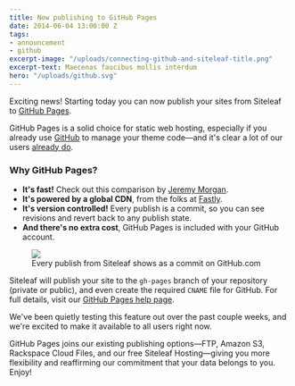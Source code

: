 ```yaml
---
title: Now publishing to GitHub Pages
date: 2014-06-04 13:00:00 Z
tags:
- announcement
- github
excerpt-image: "/uploads/connecting-github-and-siteleaf-title.png"
excerpt-text: Maecenas faucibus mollis interdum
hero: "/uploads/github.svg"
---
```


Exciting news! Starting today you can now publish your sites from Siteleaf to [GitHub&nbsp;Pages](https://pages.github.com).

GitHub Pages is a solid choice for static web hosting, especially if you already use [GitHub](http://github.com) to manage your theme code—and it's clear a lot of our users [already do](https://github.com/siteleaf/siteleaf-themes/wiki/Siteleaf-themes-on-Github).

### Why GitHub Pages?
- **It's fast!** Check out this comparison by [Jeremy Morgan](http://www.jeremymorgan.com/blog/programming/how-fast-are-github-pages/).
- **It's powered by a global CDN**, from the folks at [Fastly](http://www.fastly.com/customers/github/).
- **It's version controlled!** Every publish is a commit, so you can see revisions and revert back to any publish state.
- **And there's no extra cost**, GitHub Pages is included with your GitHub account.

<figure>
<img src="/uploads/github-commit.png">
<figcaption>Every publish from Siteleaf shows as a commit on GitHub.com</figcaption>
</figure>


Siteleaf will publish your site to the `gh-pages` branch of your repository (private or public), and even create the required `CNAME` file for GitHub. For full details, visit our [GitHub Pages help page](http://v1.siteleaf.com/help/hosting/github).

We've been quietly testing this feature out over the past couple weeks, and we're excited to make it available to all users right now. 

GitHub Pages joins our existing publishing options—FTP, Amazon S3, Rackspace Cloud Files, and our free Siteleaf Hosting—giving you more flexibility and reaffirming our commitment that your data belongs to you. Enjoy!
